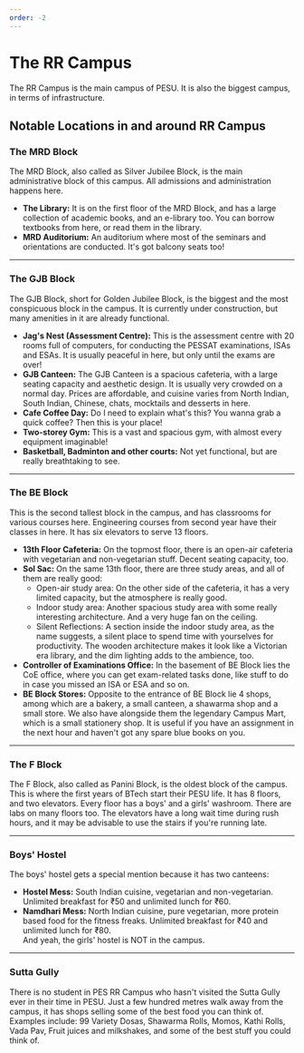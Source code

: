 ```yaml
---
order: -2
---
```


# The RR Campus
The RR Campus is the main campus of PESU. It is also the biggest campus, in terms of infrastructure.

## Notable Locations in and around RR Campus

### The MRD Block
The MRD Block, also called as Silver Jubilee Block, is the main administrative block of this campus. All admissions and administration happens here.
* **The Library:** It is on the first floor of the MRD Block, and has a large collection of academic books, and an e-library too. You can borrow textbooks from here, or read them in the library.
* **MRD Auditorium:** An auditorium where most of the seminars and orientations are conducted. It's got balcony seats too!

***

### The GJB Block
The GJB Block, short for Golden Jubilee Block, is the biggest and the most conspicuous block in the campus. It is currently under construction, but many amenities in it are already functional.
* **Jag's Nest (Assessment Centre):** This is the assessment centre with 20 rooms full of computers, for conducting the PESSAT examinations, ISAs and ESAs. It is usually peaceful in here, but only until the exams are over!
* **GJB Canteen:** The GJB Canteen is a spacious cafeteria, with a large seating capacity and aesthetic design. It is usually very crowded on a normal day. Prices are affordable, and cuisine varies from North Indian, South Indian, Chinese, chats, mocktails and desserts in here.
* **Cafe Coffee Day:** Do I need to explain what's this? You wanna grab a quick coffee? Then this is your place!
* **Two-storey Gym:** This is a vast and spacious gym, with almost every equipment imaginable!
* **Basketball, Badminton and other courts:** Not yet functional, but are really breathtaking to see.

***

### The BE Block
This is the second tallest block in the campus, and has classrooms for various courses here. Engineering courses from second year have their classes in here. It has six elevators to serve 13 floors.

* **13th Floor Cafeteria:** On the topmost floor, there is an open-air cafeteria with vegetarian and non-vegetarian stuff. Decent seating capacity, too.
* **Sol Sac:** On the same 13th floor, there are three study areas, and all of them are really good:
	* Open-air study area: On the other side of the cafeteria, it has a very limited capacity, but the atmosphere is really good.
	* Indoor study area: Another spacious study area with some really interesting architecture. And a very huge fan on the ceiling.
	* Silent Reflections: A section inside the indoor study area, as the name suggests, a silent place to spend time with yourselves for productivity. The wooden architecture makes it look like a Victorian era library, and the dim lighting adds to the ambience, too.
* **Controller of Examinations Office:** In the basement of BE Block lies the CoE office, where you can get exam-related tasks done, like stuff to do in case you missed an ISA or ESA and so on.
* **BE Block Stores:** Opposite to the entrance of BE Block lie 4 shops, among which are a bakery, a small canteen, a shawarma shop and a small store. We also have alongside them the legendary Campus Mart, which is a small stationery shop. It is useful if you have an assignment in the next hour and haven't got any spare blue books on you.

***

### The F Block
The F Block, also called as Panini Block, is the oldest block of the campus. This is where the first years of BTech start their PESU life. It has 8 floors, and two elevators. Every floor has a boys' and a girls' washroom. There are labs on many floors too. The elevators have a long wait time during rush hours, and it may be advisable to use the stairs if you're running late.

***

### Boys' Hostel
The boys' hostel gets a special mention because it has two canteens:
* **Hostel Mess:** South Indian cuisine, vegetarian and non-vegetarian. Unlimited breakfast for ₹50 and unlimited lunch for ₹60.
* **Namdhari Mess:** North Indian cuisine, pure vegetarian, more protein based food for the fitness freaks. Unlimited breakfast for ₹40 and unlimited lunch for ₹80.<br>
And yeah, the girls' hostel is NOT in the campus.

***

### Sutta Gully
There is no student in PES RR Campus who hasn't visited the Sutta Gully ever in their time in PESU. Just a few hundred metres walk away from the campus, it has shops selling some of the best food you can think of. Examples include: 99 Variety Dosas, Shawarma Rolls, Momos, Kathi Rolls, Vada Pav, Fruit juices and milkshakes, and some of the best stuff you could think of.
